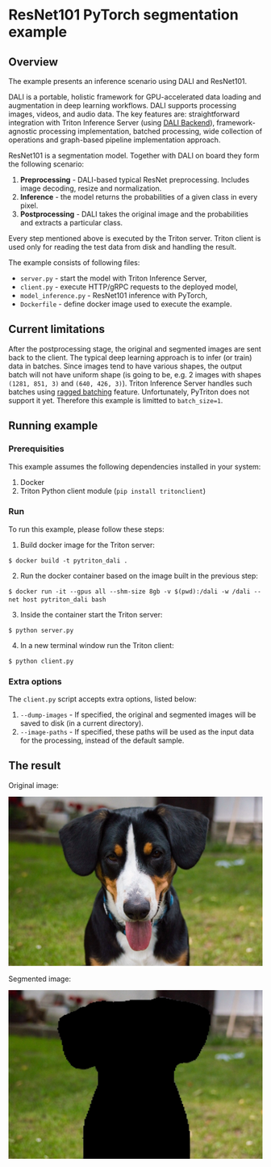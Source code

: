 <!--
Copyright (c) 2023, NVIDIA CORPORATION & AFFILIATES. All rights reserved.

Licensed under the Apache License, Version 2.0 (the "License");
you may not use this file except in compliance with the License.
You may obtain a copy of the License at

    http://www.apache.org/licenses/LICENSE-2.0

Unless required by applicable law or agreed to in writing, software
distributed under the License is distributed on an "AS IS" BASIS,
WITHOUT WARRANTIES OR CONDITIONS OF ANY KIND, either express or implied.
See the License for the specific language governing permissions and
limitations under the License.
-->

# ResNet101 PyTorch segmentation example

## Overview

The example presents an inference scenario using DALI and ResNet101.

DALI is a portable, holistic framework for GPU-accelerated data loading and augmentation in deep learning workflows.
DALI supports processing images, videos, and audio data. The key features are: straightforward integration with Triton
Inference Server (using [DALI Backend](https://github.com/triton-inference-server/dali_backend)), 
framework-agnostic processing implementation, batched processing, wide collection of operations and graph-based pipeline 
implementation approach.

ResNet101 is a segmentation model. Together with DALI on board they form the following scenario:
1. **Preprocessing** - DALI-based typical ResNet preprocessing. Includes image decoding, resize and normalization.
2. **Inference** - the model returns the probabilities of a given class in every pixel.
3. **Postprocessing** - DALI takes the original image and the probabilities and extracts a particular class.

Every step mentioned above is executed by the Triton server. Triton client is used only for reading the test
data from disk and handling the result.

The example consists of following files:

- `server.py` - start the model with Triton Inference Server,
- `client.py` - execute HTTP/gRPC requests to the deployed model,
- `model_inference.py` - ResNet101 inference with PyTorch,
- `Dockerfile` - define docker image used to execute the example.

## Current limitations

After the postprocessing stage, the original and segmented images are sent back to the client. The typical deep learning
approach is to infer (or train) data in batches. Since images tend to have various shapes, the output batch will not
have uniform shape (is going to be, e.g. 2 images with shapes `(1281, 851, 3)` and `(640, 426, 3)`). Triton Inference
Server handles such batches using
[ragged batching](https://github.com/triton-inference-server/server/blob/main/docs/user_guide/ragged_batching.md)
feature. Unfortunately, PyTriton does not support it yet. Therefore this example is limitted to `batch_size=1`.

## Running example

### Prerequisities
This example assumes the following dependencies installed in your system:
1. Docker
2. Triton Python client module (`pip install tritonclient`)

### Run

To run this example, please follow these steps:
1. Build docker image for the Triton server:
```shell
$ docker build -t pytriton_dali .
```
2. Run the docker container based on the image built in the previous step:
```shell
$ docker run -it --gpus all --shm-size 8gb -v $(pwd):/dali -w /dali --net host pytriton_dali bash
```
3. Inside the container start the Triton server:
```shell
$ python server.py
```
4. In a new terminal window run the Triton client:
```shell
$ python client.py
```

### Extra options

The `client.py` script accepts extra options, listed below:
1. `--dump-images` - If specified, the original and segmented images will be saved to disk (in a current directory).
2. `--image-paths` - If specified, these paths will be used as the input data for the processing, 
instead of the default sample.

## The result

Original image:

![](images/orig.jpg)

Segmented image:

![](images/segm.jpg)